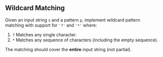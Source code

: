 ## Wildcard Matching

Given an input string `s` and a pattern `p`, implement wildcard pattern matching with support for `'?'` and `'*'` where:

 1. `?` Matches any single character.
 1. `*` Matches any sequence of characters (including the empty sequence). 

The matching should cover the **entire** input string (not partial).
